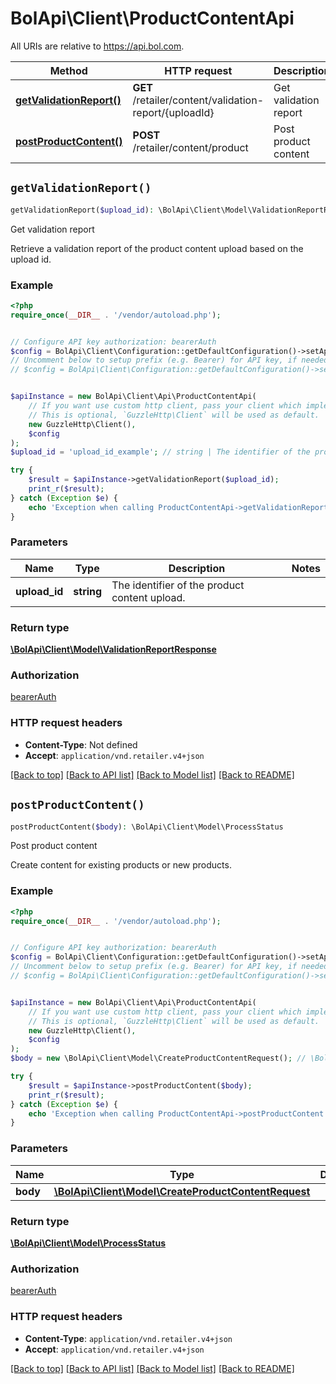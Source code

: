 # BolApi\Client\ProductContentApi

All URIs are relative to https://api.bol.com.

Method | HTTP request | Description
------------- | ------------- | -------------
[**getValidationReport()**](ProductContentApi.md#getValidationReport) | **GET** /retailer/content/validation-report/{uploadId} | Get validation report
[**postProductContent()**](ProductContentApi.md#postProductContent) | **POST** /retailer/content/product | Post product content


## `getValidationReport()`

```php
getValidationReport($upload_id): \BolApi\Client\Model\ValidationReportResponse
```

Get validation report

Retrieve a validation report of the product content upload based on the upload id.

### Example

```php
<?php
require_once(__DIR__ . '/vendor/autoload.php');


// Configure API key authorization: bearerAuth
$config = BolApi\Client\Configuration::getDefaultConfiguration()->setApiKey('Authorization', 'YOUR_API_KEY');
// Uncomment below to setup prefix (e.g. Bearer) for API key, if needed
// $config = BolApi\Client\Configuration::getDefaultConfiguration()->setApiKeyPrefix('Authorization', 'Bearer');


$apiInstance = new BolApi\Client\Api\ProductContentApi(
    // If you want use custom http client, pass your client which implements `GuzzleHttp\ClientInterface`.
    // This is optional, `GuzzleHttp\Client` will be used as default.
    new GuzzleHttp\Client(),
    $config
);
$upload_id = 'upload_id_example'; // string | The identifier of the product content upload.

try {
    $result = $apiInstance->getValidationReport($upload_id);
    print_r($result);
} catch (Exception $e) {
    echo 'Exception when calling ProductContentApi->getValidationReport: ', $e->getMessage(), PHP_EOL;
}
```

### Parameters

Name | Type | Description  | Notes
------------- | ------------- | ------------- | -------------
 **upload_id** | **string**| The identifier of the product content upload. |

### Return type

[**\BolApi\Client\Model\ValidationReportResponse**](../Model/ValidationReportResponse.md)

### Authorization

[bearerAuth](../../README.md#bearerAuth)

### HTTP request headers

- **Content-Type**: Not defined
- **Accept**: `application/vnd.retailer.v4+json`

[[Back to top]](#) [[Back to API list]](../../README.md#endpoints)
[[Back to Model list]](../../README.md#models)
[[Back to README]](../../README.md)

## `postProductContent()`

```php
postProductContent($body): \BolApi\Client\Model\ProcessStatus
```

Post product content

Create content for existing products or new products.

### Example

```php
<?php
require_once(__DIR__ . '/vendor/autoload.php');


// Configure API key authorization: bearerAuth
$config = BolApi\Client\Configuration::getDefaultConfiguration()->setApiKey('Authorization', 'YOUR_API_KEY');
// Uncomment below to setup prefix (e.g. Bearer) for API key, if needed
// $config = BolApi\Client\Configuration::getDefaultConfiguration()->setApiKeyPrefix('Authorization', 'Bearer');


$apiInstance = new BolApi\Client\Api\ProductContentApi(
    // If you want use custom http client, pass your client which implements `GuzzleHttp\ClientInterface`.
    // This is optional, `GuzzleHttp\Client` will be used as default.
    new GuzzleHttp\Client(),
    $config
);
$body = new \BolApi\Client\Model\CreateProductContentRequest(); // \BolApi\Client\Model\CreateProductContentRequest

try {
    $result = $apiInstance->postProductContent($body);
    print_r($result);
} catch (Exception $e) {
    echo 'Exception when calling ProductContentApi->postProductContent: ', $e->getMessage(), PHP_EOL;
}
```

### Parameters

Name | Type | Description  | Notes
------------- | ------------- | ------------- | -------------
 **body** | [**\BolApi\Client\Model\CreateProductContentRequest**](../Model/CreateProductContentRequest.md)|  | [optional]

### Return type

[**\BolApi\Client\Model\ProcessStatus**](../Model/ProcessStatus.md)

### Authorization

[bearerAuth](../../README.md#bearerAuth)

### HTTP request headers

- **Content-Type**: `application/vnd.retailer.v4+json`
- **Accept**: `application/vnd.retailer.v4+json`

[[Back to top]](#) [[Back to API list]](../../README.md#endpoints)
[[Back to Model list]](../../README.md#models)
[[Back to README]](../../README.md)
